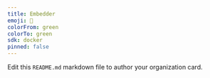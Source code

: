 ```yaml
---
title: Embedder
emoji: 👀
colorFrom: green
colorTo: green
sdk: docker
pinned: false
---
```


Edit this `README.md` markdown file to author your organization card.